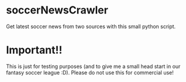 # soccerNewsCrawler
Get latest soccer news from two sources with this small python script.

# Important!!

This is just for testing purposes (and to give me a small head start in our fantasy soccer league :D). 
Please do not use this for commercial use!
